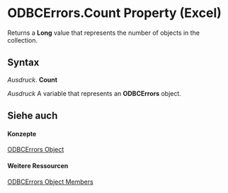 
# ODBCErrors.Count Property (Excel)

Returns a  **Long** value that represents the number of objects in the collection.


## Syntax

 _Ausdruck_. **Count**

 _Ausdruck_ A variable that represents an **ODBCErrors** object.


## Siehe auch


#### Konzepte


[ODBCErrors Object](2f1c8a6b-2b9d-fc2c-7caa-289652ac8e24.md)
#### Weitere Ressourcen


[ODBCErrors Object Members](http://msdn.microsoft.com/library/f59038ac-2664-73db-5165-6940a1cf1dd7%28Office.15%29.aspx)